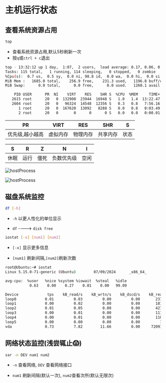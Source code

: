 # 主机运行状态

## 查看系统资源占用

```bash
top
```

* 查看系统资源占用,默认5秒刷新一次
* 按`q`或`ctrl + c`退出

```bash
top - 13:32:12 up 1 day,  1:07,  2 users,  load average: 0.17, 0.06, 0.01
Tasks: 115 total,   1 running, 114 sleeping,   0 stopped,   0 zombie
%Cpu(s):  0.7 us,  0.5 sy,  0.0 ni, 98.8 id,  0.0 wa,  0.0 hi,  0.0 si,  0.0 st
MiB Mem :   1685.0 total,    256.9 free,    231.3 used,   1196.8 buff/cache
MiB Swap:      0.0 total,      0.0 free,      0.0 used.   1260.1 avail Mem 

    PID USER      PR  NI    VIRT    RES    SHR S  %CPU  %MEM     TIME+ COMMAND                                                                                                
   2615 root      20   0  132900  23944  16948 S   1.0   1.4  13:22.47 AliYunDunMonito                                                                                        
   2604 root      20   0   96324  14548  12356 S   0.3   0.8   7:56.16 AliYunDun                                                                                              
      1 root      20   0  167620  13092   8288 S   0.0   0.8   0:03.49 systemd                                                                                                
      2 root      20   0       0      0      0 S   0.0   0.0   0:00.01 kthreadd                                                                                               

```

| PR              | VIRT     | RES      | SHR      | S    |
| --------------- | -------- | -------- | -------- | ---- |
| 优先级,越小越高 | 虚拟内存 | 物理内存 | 共享内存 | 状态 |

| S    | R    | Z    | N          | I    |
| ---- | ---- | ---- | ---------- | ---- |
| 休眠 | 运行 | 僵死 | 负数优先级 | 空闲 |

![hostProcess](https://www.anook.cc/Pictures/Commend/hostProcess/1.png)

![hostProcess](https://www.anook.cc/Pictures/Commend/hostProcess/2.png)

## 磁盘系统监控

```bash
df [-h]
```

* `-h` 以更人性化的单位显示

* `df` ----> `disk free`

```bash
iostat [-x] [num1] [num2]
```

* `[-x]` 显示更多信息

* `[num1]` 刷新间隔,`[num2]`刷新次数

```bash
root@Ubuntu:~# iostat
Linux 5.15.0-71-generic (Ubuntu)        07/09/2024      _x86_64_        (2 CPU)

avg-cpu:  %user   %nice %system %iowait  %steal   %idle
           0.63    0.00    0.27    0.01    0.00   99.09

Device             tps    kB_read/s    kB_wrtn/s    kB_dscd/s    kB_read    kB_wrtn    kB_dscd
loop0             0.01         0.03         0.00         0.00       2371          0          0
loop1             0.00         0.02         0.00         0.00       1814          0          0
loop2             0.01         0.05         0.00         0.00       4271          0          0
loop3             0.00         0.01         0.00         0.00       1114          0          0
loop4             0.00         0.01         0.00         0.00       1107          0          0
loop5             0.00         0.00         0.00         0.00         10          0          0
vda               0.73         7.82        11.66         0.00     720914    1075614          0
```

## 网络状态监控(浅尝辄止😱)

```bash
sar -n DEV num1 num2
```

* `-n` 查看网络, `DEV` 查看网络接口

* `num1` 刷新间隔(默认一次), `num2`查看次所(默认无限次)